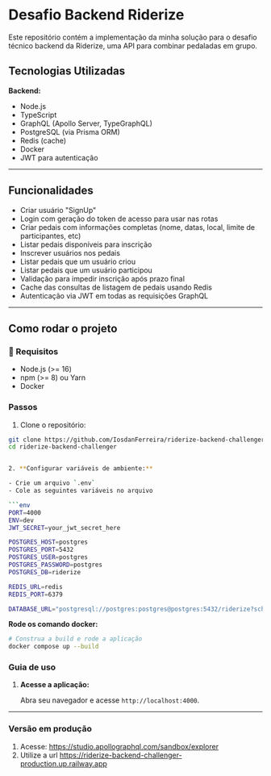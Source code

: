 # Desafio Backend Riderize

Este repositório contém a implementação da minha solução para o desafio técnico backend da Riderize, uma API para combinar pedaladas em grupo.

## Tecnologias Utilizadas

**Backend:**

- Node.js
- TypeScript
- GraphQL (Apollo Server, TypeGraphQL)
- PostgreSQL (via Prisma ORM)
- Redis (cache)
- Docker
- JWT para autenticação

---

## Funcionalidades

- Criar usuário "SignUp"
- Login com geração do token de acesso para usar nas rotas
- Criar pedais com informações completas (nome, datas, local, limite de participantes, etc)
- Listar pedais disponíveis para inscrição
- Inscrever usuários nos pedais
- Listar pedais que um usuário criou
- Listar pedais que um usuário participou
- Validação para impedir inscrição após prazo final
- Cache das consultas de listagem de pedais usando Redis
- Autenticação via JWT em todas as requisições GraphQL

---

## Como rodar o projeto

### 🔹 Requisitos

- Node.js (>= 16)
- npm (>= 8) ou Yarn
- Docker

### Passos

1. Clone o repositório:

````bash
git clone https://github.com/IosdanFerreira/riderize-backend-challenger
cd riderize-backend-challenger


2. **Configurar variáveis de ambiente:**

- Crie um arquivo `.env`
- Cole as seguintes variáveis no arquivo

```env
PORT=4000
ENV=dev
JWT_SECRET=your_jwt_secret_here

POSTGRES_HOST=postgres
POSTGRES_PORT=5432
POSTGRES_USER=postgres
POSTGRES_PASSWORD=postgres
POSTGRES_DB=riderize

REDIS_URL=redis
REDIS_PORT=6379

DATABASE_URL="postgresql://postgres:postgres@postgres:5432/riderize?schema=public"

````

**Rode os comando docker:**

```bash
# Construa a build e rode a aplicação
docker compose up --build
```

### Guia de uso

1.  **Acesse a aplicação:**

    Abra seu navegador e acesse `http://localhost:4000`.

---

### Versão em produção

1. Acesse: https://studio.apollographql.com/sandbox/explorer
2. Utilize a url https://riderize-backend-challenger-production.up.railway.app
